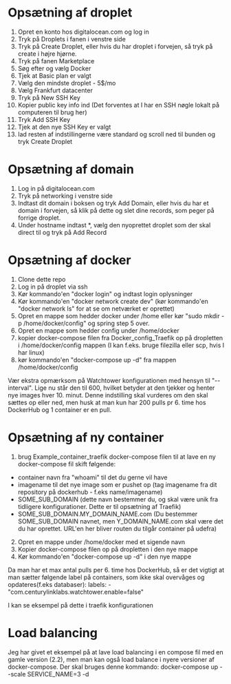 # Opsætning af droplet
1. Opret en konto hos digitalocean.com og log in
2. Tryk på Droplets i fanen i venstre side
3. Tryk på Create Droplet, eller hvis du har droplet i forvejen, så tryk på create i højre hjørne.
4. Tryk på fanen Marketplace
5. Søg efter og vælg Docker
6. Tjek at Basic plan er valgt
7. Vælg den mindste droplet - 5$/mo
8. Vælg Frankfurt datacenter
9. Tryk på New SSH Key
10. Kopier public key info ind (Det forventes at I har en SSH nøgle lokalt på computeren til brug her)
11. Tryk Add SSH Key
12. Tjek at den nye SSH Key er valgt
13. lad resten af indstillingerne være standard og scroll ned til bunden og tryk Create Droplet

# Opsætning af domain
1. Log in på digitalocean.com
2. Tryk på networking i venstre side
3. Indtast dit domain i boksen og tryk Add Domain, eller hvis du har et domain i forvejen, så klik på dette og slet dine records, som peger på forrige droplet.
4. Under hostname indtast *, vælg den nyoprettet droplet som der skal direct til og tryk på Add Record


# Opsætning af docker
1. Clone dette repo
2. Log in på droplet via ssh
3. Kør kommando'en "docker login" og indtast login oplysninger
3. Kør kommando'en "docker network create dev" (kør kommando'en "docker network ls" for at se om netværket er oprettet)
4. Opret en mappe som hedder docker under /home eller kør "sudo mkdir -p /home/docker/config" og spring step 5 over.
5. Opret en mappe som hedder config under /home/docker
6. kopier docker-compose filen fra Docker_config_Traefik op på dropletten i /home/docker/config mappen (I kan f.eks. bruge filezilla eller scp, hvis I har linux)
7. kør kommando'en "docker-compose up -d" fra mappen /home/docker/config

Vær ekstra opmærksom på Watchtower konfigurationen med hensyn til "--interval". Lige nu står den til 600, hvilket betyder at den tjekker og henter nye images hver 10. minut.
Denne indstilling skal vurderes om den skal sættes op eller ned, men husk at man kun har 200 pulls pr 6. time hos DockerHub og 1 container er en pull.

# Opsætning af ny container
1. brug Example_container_traefik docker-compose filen til at lave en ny docker-compose fil
skift følgende:
* container navn fra "whoami" til det du gerne vil have
* imagename til det nye image som er pushet op (tag imagename fra dit repository på dockerhub - f.eks name/imagename)
* SOME_SUB_DOMAIN (dette navn bestemmer du, og skal være unik fra tidligere konfigurationer. Dette er til opsætning af Traefik)
* SOME_SUB_DOMAIN.MY_DOMAIN_NAME.com (Du bestemmer SOME_SUB_DOMAIN navnet, men Y_DOMAIN_NAME.com skal være det du har oprettet. URL'en her bliver routen du tilgår container på udefra)
2. Opret en mappe under /home/docker med et sigende navn
3. Kopier docker-compose filen op på dropletten i den nye mappe
4. Kør kommando'en "docker-compose up -d" i den nye mappe

Da man har et max antal pulls per 6. time hos DockerHub, så er det vigtigt at man sætter følgende label på containers, som ikke skal overvåges og opdateres(f.eks databaser):
labels:
      - "com.centurylinklabs.watchtower.enable=false"

I kan se eksempel på dette i traefik konfigurationen

# Load balancing
Jeg har givet et eksempel på at lave load balancing i en compose fil med en gamle version (2.2), men man kan også load balance i nyere versioner af docker-compose.
Der skal bruges denne kommando:
docker-compose up --scale SERVICE_NAME=3 -d